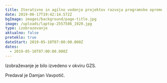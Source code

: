 ```yaml
---
title: Iterativno in agilno vodenje projektov razvoja programske opreme
date: 2019-06-17T19:42:14.572Z
bgImage: images/background/page-title.jpg
image: /uploads/laptop-2557586_1920.jpg
type: izobrazevanje
aktualno: false
preteklo: true
dateStart: 2019-05-10T07:00:00.000Z
dates:
  - 2019-05-10T07:00:00.000Z
---
```

Izobraževanje je bilo izvedeno v okviru GZS.

Predaval je Damjan Vavpotič.
